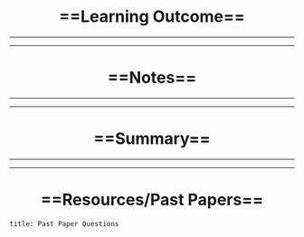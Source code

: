 # <center> ==Learning Outcome==  </center>
___



___

# <center> ==Notes==  </center>
___



___

# <center> ==Summary==  </center>
___



___



# <center> ==Resources/Past Papers==  </center>
```ad-note
title: Past Paper Questions



```

